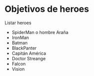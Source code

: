 # Objetivos de heroes

Listar heroes

* SpiderMan o hombre Araña
* IronMan
* Batman
* BlackPanter
* Capitán América
* Doctor Streange
* Falcon
* Vision